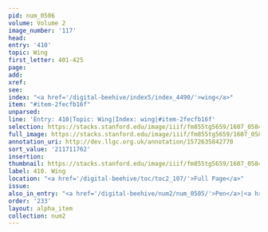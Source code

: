 ```yaml
---
pid: num_0506
volume: Volume 2
image_number: '117'
head:
entry: '410'
topic: Wing
first_letter: 401-425
page:
add:
xref:
see:
index: "<a href='/digital-beehive/index5/index_4490/'>wing</a>"
item: "#item-2fecfb16f"
unparsed:
line: 'Entry: 410|Topic: Wing|Index: wing|#item-2fecfb16f'
selection: https://stacks.stanford.edu/image/iiif/fm855tg5659/1607_0584/340,1762,2975,191/full/0/default.jpg
full_image: https://stacks.stanford.edu/image/iiif/fm855tg5659/1607_0584/full/full/0/default.jpg
annotation_uri: http://dev.llgc.org.uk/annotation/1572635842770
sort_value: '211711762'
insertion:
thumbnail: https://stacks.stanford.edu/image/iiif/fm855tg5659/1607_0584/340,1762,600,180/250,/0/default.jpg
label: 410. Wing
location: "<a href='/digital-beehive/toc/toc2_107/'>Full Page</a>"
issue:
also_in_entry: "<a href='/digital-beehive/num2/num_0505/'>Pen</a>|<a href='/digital-beehive/num2/num_0507/'>Ink-horn</a>"
order: '233'
layout: alpha_item
collection: num2
---
```

